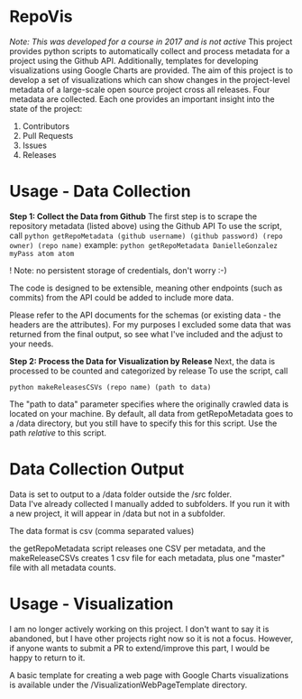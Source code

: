 # RepoVis
*Note: This was developed for a course in 2017 and is not active*
This project provides python scripts to automatically collect and process metadata for a project using the Github API. Additionally, templates for developing visualizations using Google Charts are provided. The aim of this project is to develop a set of visualizations which can show changes in the project-level metadata of a large-scale open source project cross all releases. 
Four metadata are collected. Each one provides an important insight into the state of the project:
1. Contributors
2. Pull Requests
3. Issues
4. Releases

# Usage - Data Collection

**Step 1: Collect the Data from Github**
The first step is to scrape the repository metadata (listed above) using the Github API
To use the script, call 
`python getRepoMetadata (github username) (github password) (repo owner) (repo name)`
example:
 `python getRepoMetadata DanielleGonzalez myPass atom atom`
 
 ! Note: no persistent storage of credentials, don't worry :-)

The code is designed to be extensible, meaning other endpoints (such as commits) from the API could be added to include more data.

Please refer to the API documents for the schemas (or existing data - the headers are the attributes). For my purposes I excluded some data that was returned from the final output, so see what I've included and the adjust to your needs. 

**Step 2: Process the Data for Visualization by Release**
Next, the data is processed to be counted and categorized by release
To use the script, call

`python makeReleasesCSVs (repo name) (path to data)`

The "path to data" parameter specifies where the originally crawled data is located on your machine. By default, all data from getRepoMetadata goes to a /data directory, but you still have to specify this for this script. Use the path *relative* to this script.

# Data Collection Output
Data is set to output to a /data folder outside the /src folder.  
Data I've already collected I manually added to subfolders. If you run it with a new project, it will appear in /data but not in a subfolder.

The data format is csv (comma separated values)

the getRepoMetadata script releases one CSV per metadata, and the makeReleaseCSVs creates 1 csv file for each metadata, plus one "master" file with all metadata counts. 

# Usage - Visualization

I am no longer actively working on this project. I don't want to say it is abandoned, but I have other projects right now so it is not a focus. However, if anyone wants to submit a PR to extend/improve this part, I would be happy to return to it.

A basic template for creating a web page with Google Charts visualizations is available under the /VisualizationWebPageTemplate directory. 

